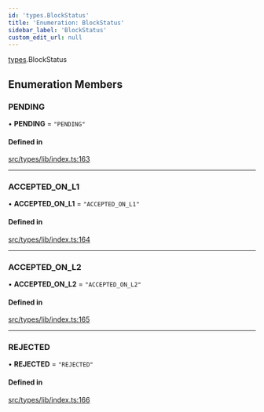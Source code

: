 ```yaml
---
id: 'types.BlockStatus'
title: 'Enumeration: BlockStatus'
sidebar_label: 'BlockStatus'
custom_edit_url: null
---
```


[types](../namespaces/types.md).BlockStatus

## Enumeration Members

### PENDING

• **PENDING** = `"PENDING"`

#### Defined in

[src/types/lib/index.ts:163](https://github.com/0xs34n/starknet.js/blob/develop/src/types/lib/index.ts#L163)

---

### ACCEPTED_ON_L1

• **ACCEPTED_ON_L1** = `"ACCEPTED_ON_L1"`

#### Defined in

[src/types/lib/index.ts:164](https://github.com/0xs34n/starknet.js/blob/develop/src/types/lib/index.ts#L164)

---

### ACCEPTED_ON_L2

• **ACCEPTED_ON_L2** = `"ACCEPTED_ON_L2"`

#### Defined in

[src/types/lib/index.ts:165](https://github.com/0xs34n/starknet.js/blob/develop/src/types/lib/index.ts#L165)

---

### REJECTED

• **REJECTED** = `"REJECTED"`

#### Defined in

[src/types/lib/index.ts:166](https://github.com/0xs34n/starknet.js/blob/develop/src/types/lib/index.ts#L166)
